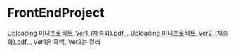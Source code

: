 # FrontEndProject

[Uploading 미니프로젝트_Ver1_(채송화).pdf…]()
[Uploading 미니프로젝트_Ver2_(채송화).pdf…]()
Ver1은 흑백, Ver2는 컬러
